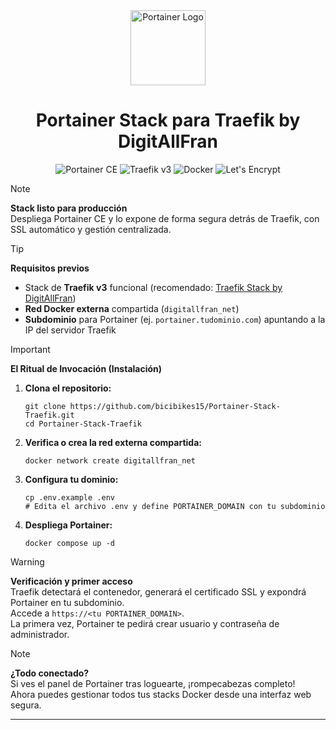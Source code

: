 <div align="center">
  <img src="https://www.portainer.io/hubfs/portainer_icon_blue.svg" alt="Portainer Logo" width="120"/>
  <h1 align="center">Portainer Stack para Traefik by DigitAllFran</h1>
  <p>
    <img src="https://img.shields.io/badge/Portainer%20CE-2.20+-blue?style=for-the-badge&logo=portainer&logoColor=white" alt="Portainer CE"/>
    <img src="https://img.shields.io/badge/Traefik-v3-blueviolet?style=for-the-badge&logo=traefikproxy&logoColor=white" alt="Traefik v3"/>
    <img src="https://img.shields.io/badge/Docker-2496ED?style=for-the-badge&logo=docker&logoColor=white" alt="Docker"/>
    <img src="https://img.shields.io/badge/Let's%20Encrypt-003A70?style=for-the-badge&logo=letsencrypt&logoColor=yellow" alt="Let's Encrypt"/>
  </p>
</div>

> [!NOTE]
> **Stack listo para producción**  
> Despliega Portainer CE y lo expone de forma segura detrás de Traefik, con SSL automático y gestión centralizada.

> [!TIP]
> **Requisitos previos**  
> - Stack de **Traefik v3** funcional (recomendado: [Traefik Stack by DigitAllFran](https://github.com/bicibikes15/Traefik))
> - **Red Docker externa** compartida (`digitallfran_net`)
> - **Subdominio** para Portainer (ej. `portainer.tudominio.com`) apuntando a la IP del servidor Traefik

> [!IMPORTANT]
> **El Ritual de Invocación (Instalación)**
> 1. **Clona el repositorio:**
>    ```
>    git clone https://github.com/bicibikes15/Portainer-Stack-Traefik.git
>    cd Portainer-Stack-Traefik
>    ```
> 2. **Verifica o crea la red externa compartida:**
>    ```
>    docker network create digitallfran_net
>    ```
> 3. **Configura tu dominio:**
>    ```
>    cp .env.example .env
>    # Edita el archivo .env y define PORTAINER_DOMAIN con tu subdominio
>    ```
> 4. **Despliega Portainer:**
>    ```
>    docker compose up -d
>    ```

> [!WARNING]
> **Verificación y primer acceso**  
> Traefik detectará el contenedor, generará el certificado SSL y expondrá Portainer en tu subdominio.  
> Accede a `https://<tu PORTAINER_DOMAIN>`.  
> La primera vez, Portainer te pedirá crear usuario y contraseña de administrador.

> [!NOTE]
> **¿Todo conectado?**  
> Si ves el panel de Portainer tras loguearte, ¡rompecabezas completo!  
> Ahora puedes gestionar todos tus stacks Docker desde una interfaz web segura.

---

